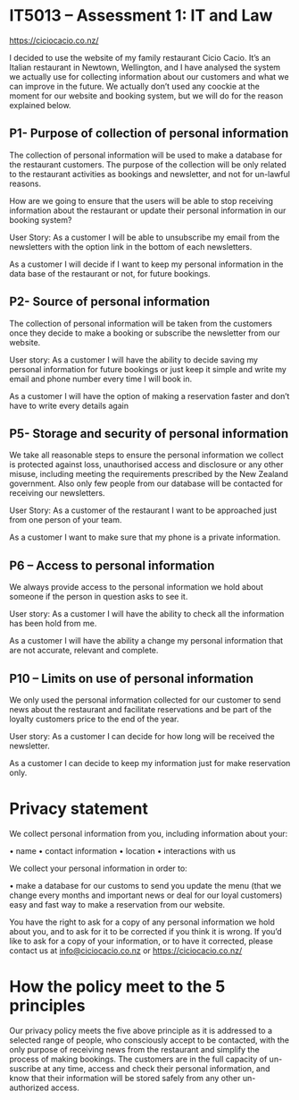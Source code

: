 # IT5013 – Assessment 1: IT and Law

https://ciciocacio.co.nz/

I decided to use the website of my family restaurant Cicio Cacio. It’s an Italian restaurant in Newtown, Wellington, and I have analysed the system we actually use for collecting information about our customers and what we can improve in the future. We actually don’t used any coockie at the moment for our website and booking system, but we will do for the reason explained below.

## P1- Purpose of collection of personal information

The collection of personal information will be used to make a database for the restaurant customers. The purpose of the collection will be only related to the restaurant activities as bookings and newsletter, and not for un-lawful reasons. 

How are we going to ensure that the users will be able to stop receiving information about the restaurant or update their personal information in our booking system?

User Story: 
As a customer I will be able to unsubscribe my email from the newsletters with the option link in the bottom of each newsletters.

As a customer I will decide if I want to keep my personal information in the data base of the restaurant or not, for future bookings.

## P2- Source of personal information

The collection of personal information will be taken from the customers once they decide to make a booking or subscribe the newsletter from our website. 

User story:
As a customer I will have the ability to decide saving my personal information for future bookings or just keep it simple and write my email and phone number every time I will book in.

As a customer I will have the option of making a reservation faster and don’t have to write every details again

## P5- Storage and security of personal information

We take all reasonable steps to ensure the personal information we collect is protected against loss, unauthorised access and disclosure or any other misuse, including meeting the requirements prescribed by the New Zealand government. Also only few people from our database will be contacted for receiving our newsletters.

User Story:
As a customer of the restaurant I want to be approached just from one person of your team.

As a customer I want to make sure that my phone is a private information.


## P6 – Access to personal information

We always provide access to the personal information we hold about someone if the person in question asks to see it.

User story:
As a customer I will have the ability to check all the information has been hold from me.

As a customer I will have the ability a change my personal information that are not accurate, relevant and complete. 

## P10 – Limits on use of personal information 

We only used the personal information collected for our customer to send news about the restaurant and facilitate reservations and be part of the loyalty customers price to the end of the year.

User story:
As a customer I can decide for how long will be received the newsletter.

As a customer I can decide to keep my information just for make reservation only.

# Privacy statement

We collect personal information from you, including information about your:

•	name
•	contact information
•	location
•	interactions with us

We collect your personal information in order to:

•	make a database for our customs to send you update the menu (that we change every months and important news or deal for our loyal customers) easy and fast way to make a reservation from our website.

You have the right to ask for a copy of any personal information we hold about you, and to ask for it to be corrected if you think it is wrong. If you’d like to ask for a copy of your information, or to have it corrected, please contact us at info@ciciocacio.co.nz or https://ciciocacio.co.nz/

# How the policy meet to the 5 principles 

Our privacy policy meets the five above principle as it is addressed to a selected range of people, who consciously accept to be contacted, with the only purpose of receiving news from the restaurant and simplify the process of making bookings. The customers are in the full capacity of un-suscribe at any time, access and check their personal information, and know that their information will be stored safely from any other un-authorized access.     
